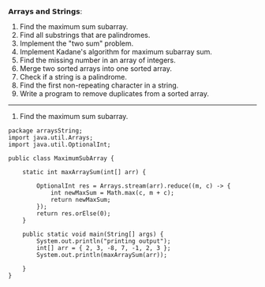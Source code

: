 𝗔𝗿𝗿𝗮𝘆𝘀 𝗮𝗻𝗱 𝗦𝘁𝗿𝗶𝗻𝗴𝘀:
1. Find the maximum sum subarray.
2. Find all substrings that are palindromes.
3. Implement the "two sum" problem.
4. Implement Kadane's algorithm for maximum subarray sum.
5. Find the missing number in an array of integers.
6. Merge two sorted arrays into one sorted array.
7. Check if a string is a palindrome.
8. Find the first non-repeating character in a string.
9. Write a program to remove duplicates from a sorted array.

---
1. Find the maximum sum subarray.
```
package arraysString;
import java.util.Arrays;
import java.util.OptionalInt;

public class MaximumSubArray {

	static int maxArraySum(int[] arr) {

		OptionalInt res = Arrays.stream(arr).reduce((m, c) -> {
			int newMaxSum = Math.max(c, m + c);
			return newMaxSum;
		});
		return res.orElse(0);
	}

	public static void main(String[] args) {
		System.out.println("printing output");
		int[] arr = { 2, 3, -8, 7, -1, 2, 3 };
		System.out.println(maxArraySum(arr));

	}
}

```


